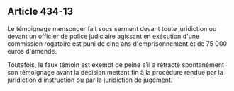 Article 434-13
----
Le témoignage mensonger fait sous serment devant toute juridiction ou devant un
officier de police judiciaire agissant en exécution d'une commission rogatoire
est puni de cinq ans d'emprisonnement et de 75 000 euros d'amende.

Toutefois, le faux témoin est exempt de peine s'il a rétracté spontanément son
témoignage avant la décision mettant fin à la procédure rendue par la
juridiction d'instruction ou par la juridiction de jugement.

